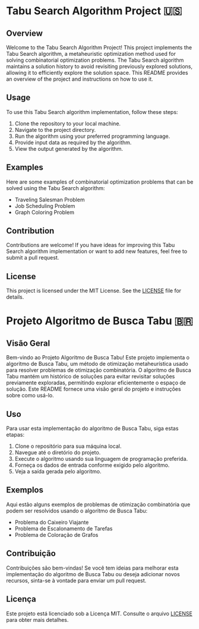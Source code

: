 # Tabu Search Algorithm Project 🇺🇸

## Overview

Welcome to the Tabu Search Algorithm Project! This project implements the Tabu Search algorithm, a metaheuristic optimization method used for solving combinatorial optimization problems. The Tabu Search algorithm maintains a solution history to avoid revisiting previously explored solutions, allowing it to efficiently explore the solution space. This README provides an overview of the project and instructions on how to use it.

## Usage

To use this Tabu Search algorithm implementation, follow these steps:

1. Clone the repository to your local machine.
2. Navigate to the project directory.
3. Run the algorithm using your preferred programming language.
4. Provide input data as required by the algorithm.
5. View the output generated by the algorithm.

## Examples

Here are some examples of combinatorial optimization problems that can be solved using the Tabu Search algorithm:

- Traveling Salesman Problem
- Job Scheduling Problem
- Graph Coloring Problem

## Contribution

Contributions are welcome! If you have ideas for improving this Tabu Search algorithm implementation or want to add new features, feel free to submit a pull request.

## License

This project is licensed under the MIT License. See the [LICENSE](./LICENSE) file for details.



# Projeto Algoritmo de Busca Tabu 🇧🇷

## Visão Geral

Bem-vindo ao Projeto Algoritmo de Busca Tabu! Este projeto implementa o algoritmo de Busca Tabu, um método de otimização metaheurística usado para resolver problemas de otimização combinatória. O algoritmo de Busca Tabu mantém um histórico de soluções para evitar revisitar soluções previamente exploradas, permitindo explorar eficientemente o espaço de solução. Este README fornece uma visão geral do projeto e instruções sobre como usá-lo.

## Uso

Para usar esta implementação do algoritmo de Busca Tabu, siga estas etapas:

1. Clone o repositório para sua máquina local.
2. Navegue até o diretório do projeto.
3. Execute o algoritmo usando sua linguagem de programação preferida.
4. Forneça os dados de entrada conforme exigido pelo algoritmo.
5. Veja a saída gerada pelo algoritmo.

## Exemplos

Aqui estão alguns exemplos de problemas de otimização combinatória que podem ser resolvidos usando o algoritmo de Busca Tabu:

- Problema do Caixeiro Viajante
- Problema de Escalonamento de Tarefas
- Problema de Coloração de Grafos

## Contribuição

Contribuições são bem-vindas! Se você tem ideias para melhorar esta implementação do algoritmo de Busca Tabu ou deseja adicionar novos recursos, sinta-se à vontade para enviar um pull request.

## Licença

Este projeto está licenciado sob a Licença MIT. Consulte o arquivo [LICENSE](./LICENSE) para obter mais detalhes.
